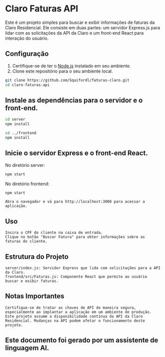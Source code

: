 # Claro Faturas API

Este é um projeto simples para buscar e exibir informações de faturas da Claro Residencial. Ele consiste em duas partes: um servidor Express.js para lidar com as solicitações da API da Claro e um front-end React para interação do usuário.

## Configuração

1. Certifique-se de ter o [Node.js](https://nodejs.org/) instalado em seu ambiente.
2. Clone este repositório para o seu ambiente local.

```bash
git clone https://github.com/Squifordl/faturas-claro.git
cd claro-faturas-api
```

## Instale as dependências para o servidor e o front-end.

```bash
cd server
npm install

cd ../frontend
npm install
```

## Inicie o servidor Express e o front-end React.

No diretório server:

```bash
npm start
```

No diretório frontend:

```bash
npm start
```

    Abra o navegador e vá para http://localhost:3000 para acessar a aplicação.

## Uso

    Insira o CPF do cliente na caixa de entrada.
    Clique no botão "Buscar Fatura" para obter informações sobre as faturas do cliente.

## Estrutura do Projeto

    server/index.js: Servidor Express que lida com solicitações para a API da Claro.
    frontend/src/Faturas.js: Componente React que permite ao usuário buscar e exibir faturas.

## Notas Importantes

    Certifique-se de tratar as chaves de API de maneira segura, especialmente ao implantar a aplicação em um ambiente de produção.
    Este projeto assume a disponibilidade contínua da API da Claro Residencial. Mudanças na API podem afetar o funcionamento deste projeto.
## Este documento foi gerado por um assistente de linguagem AI.
